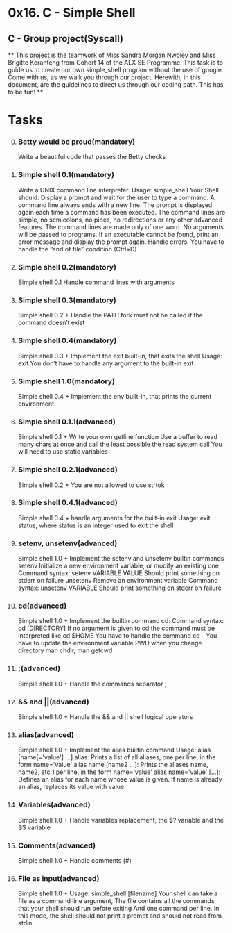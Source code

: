 # 0x16. C - Simple Shell
## C - Group project(Syscall)

** This project is the teamwork of Miss Sandra Morgan Nwoley and Miss Brigitte Koranteng from Cohort 14 of the ALX SE Programme. This task is to guide us to create our own simple_shell program without the use of google. Come with us, as we walk you through our project. Herewith, in this document, are the guidelines to direct us through our coding path. This has to be fun! **

# Tasks
0. ### Betty would be proud(mandatory)
     Write a beautiful code that passes the Betty checks

1. ### Simple shell 0.1(mandatory)
     Write a UNIX command line interpreter.
     Usage: simple_shell
     Your Shell should:
     Display a prompt and wait for the user to type a command. A command line always ends with a new line.
     The prompt is displayed again each time a command has been executed.
     The command lines are simple, no semicolons, no pipes, no redirections or any other advanced features.
     The command lines are made only of one word. No arguments will be passed to programs.
     If an executable cannot be found, print an error message and display the prompt again.
     Handle errors.
     You have to handle the “end of file” condition (Ctrl+D)

2. ### Simple shell 0.2(mandatory)
     Simple shell 0.1 
     Handle command lines with arguments

3. ### Simple shell 0.3(mandatory)
     Simple shell 0.2 +
     Handle the PATH
     fork must not be called if the command doesn’t exist

4. ### Simple shell 0.4(mandatory)
     Simple shell 0.3 +
     Implement the exit built-in, that exits the shell
     Usage: exit
     You don’t have to handle any argument to the built-in exit

5. ### Simple shell 1.0(mandatory)
     Simple shell 0.4 +
     Implement the env built-in, that prints the current environment

6. ### Simple shell 0.1.1(advanced)
     Simple shell 0.1 +
     Write your own getline function
     Use a buffer to read many chars at once and call the least possible the read system call
     You will need to use static variables

7. ### Simple shell 0.2.1(advanced)
     Simple shell 0.2 +
     You are not allowed to use strtok

8. ### Simple shell 0.4.1(advanced)
     Simple shell 0.4 +
     handle arguments for the built-in exit
     Usage: exit status, where status is an integer used to exit the shell

9. ### setenv, unsetenv(advanced)
     Simple shell 1.0 +
     Implement the setenv and unsetenv builtin commands
     setenv
     Initialize a new environment variable, or modify an existing one
     Command syntax: setenv VARIABLE VALUE
     Should print something on stderr on failure
     unsetenv
     Remove an environment variable
     Command syntax: unsetenv VARIABLE
     Should print something on stderr on failure

10. ### cd(advanced)
      Simple shell 1.0 +
      Implement the builtin command cd:
      Command syntax: cd [DIRECTORY]
      If no argument is given to cd the command must be interpreted like cd $HOME
      You have to handle the command cd -
      You have to update the environment variable PWD when you change directory
      man chdir, man getcwd

11. ### ;(advanced)
      Simple shell 1.0 +
      Handle the commands separator ;

12. ### && and ||(advanced)
      Simple shell 1.0 +
      Handle the && and || shell logical operators

13. ### alias(advanced)
      Simple shell 1.0 +
      Implement the alias builtin command
Usage: alias [name[='value'] ...]
alias: Prints a list of all aliases, one per line, in the form name='value'
alias name [name2 ...]: Prints the aliases name, name2, etc 1 per line, in the form name='value'
alias name='value' [...]: Defines an alias for each name whose value is given. If name is already an alias, replaces its value with value

14. ### Variables(advanced)
      Simple shell 1.0 +
      Handle variables replacement, the $? variable and the $$ variable

15. ### Comments(advanced)
      Simple shell 1.0 +
      Handle comments (#)

16. ### File as input(advanced)
      Simple shell 1.0 +
      Usage: simple_shell [filename]
      Your shell can take a file as a command line argument,
      The file contains all the commands that your shell should run before exiting
      And one command per line. In this mode, the shell
      should not print a prompt and should not read from stdin.
